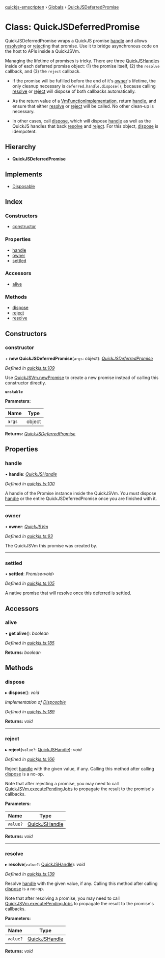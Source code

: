 [quickjs-emscripten](../README.md) › [Globals](../globals.md) › [QuickJSDeferredPromise](quickjsdeferredpromise.md)

# Class: QuickJSDeferredPromise

QuickJSDeferredPromise wraps a QuickJS promise [handle](quickjsdeferredpromise.md#handle) and allows
[resolve](quickjsdeferredpromise.md#resolve)ing or [reject](quickjsdeferredpromise.md#reject)ing that promise. Use it to bridge asynchronous
code on the host to APIs inside a QuickJSVm.

Managing the lifetime of promises is tricky. There are three
[QuickJSHandle](../globals.md#quickjshandle)s inside of each deferred promise object: (1) the promise
itself, (2) the `resolve` callback, and (3) the `reject` callback.

- If the promise will be fufilled before the end of it's [owner](quickjsdeferredpromise.md#owner)'s lifetime,
  the only cleanup necessary is `deferred.handle.dispose()`, because
  calling [resolve](quickjsdeferredpromise.md#resolve) or [reject](quickjsdeferredpromise.md#reject) will dispose of both callbacks automatically.

- As the return value of a [VmFunctionImplementation](../globals.md#vmfunctionimplementation), return [handle](quickjsdeferredpromise.md#handle),
  and ensure that either [resolve](quickjsdeferredpromise.md#resolve) or [reject](quickjsdeferredpromise.md#reject) will be called. No other
  clean-up is necessary.

- In other cases, call [dispose](quickjsdeferredpromise.md#dispose), which will dispose [handle](quickjsdeferredpromise.md#handle) as well as the
  QuickJS handles that back [resolve](quickjsdeferredpromise.md#resolve) and [reject](quickjsdeferredpromise.md#reject). For this object,
  [dispose](quickjsdeferredpromise.md#dispose) is idempotent.

## Hierarchy

* **QuickJSDeferredPromise**

## Implements

* [Disposable](../interfaces/disposable.md)

## Index

### Constructors

* [constructor](quickjsdeferredpromise.md#constructor)

### Properties

* [handle](quickjsdeferredpromise.md#handle)
* [owner](quickjsdeferredpromise.md#owner)
* [settled](quickjsdeferredpromise.md#settled)

### Accessors

* [alive](quickjsdeferredpromise.md#alive)

### Methods

* [dispose](quickjsdeferredpromise.md#dispose)
* [reject](quickjsdeferredpromise.md#reject)
* [resolve](quickjsdeferredpromise.md#resolve)

## Constructors

###  constructor

\+ **new QuickJSDeferredPromise**(`args`: object): *[QuickJSDeferredPromise](quickjsdeferredpromise.md)*

*Defined in [quickjs.ts:109](https://github.com/justjake/quickjs-emscripten/blob/master/ts/quickjs.ts#L109)*

Use [QuickJSVm.newPromise](quickjsvm.md#newpromise) to create a new promise instead of calling
this constructor directly.

**`unstable`** 

**Parameters:**

Name | Type |
------ | ------ |
`args` | object |

**Returns:** *[QuickJSDeferredPromise](quickjsdeferredpromise.md)*

## Properties

###  handle

• **handle**: *[QuickJSHandle](../globals.md#quickjshandle)*

*Defined in [quickjs.ts:100](https://github.com/justjake/quickjs-emscripten/blob/master/ts/quickjs.ts#L100)*

A handle of the Promise instance inside the QuickJSVm.
You must dispose [handle](quickjsdeferredpromise.md#handle) or the entire QuickJSDeferredPromise once you
are finished with it.

___

###  owner

• **owner**: *[QuickJSVm](quickjsvm.md)*

*Defined in [quickjs.ts:93](https://github.com/justjake/quickjs-emscripten/blob/master/ts/quickjs.ts#L93)*

The QuickJSVm this promise was created by.

___

###  settled

• **settled**: *Promise‹void›*

*Defined in [quickjs.ts:105](https://github.com/justjake/quickjs-emscripten/blob/master/ts/quickjs.ts#L105)*

A native promise that will resolve once this deferred is settled.

## Accessors

###  alive

• **get alive**(): *boolean*

*Defined in [quickjs.ts:185](https://github.com/justjake/quickjs-emscripten/blob/master/ts/quickjs.ts#L185)*

**Returns:** *boolean*

## Methods

###  dispose

▸ **dispose**(): *void*

*Implementation of [Disposable](../interfaces/disposable.md)*

*Defined in [quickjs.ts:189](https://github.com/justjake/quickjs-emscripten/blob/master/ts/quickjs.ts#L189)*

**Returns:** *void*

___

###  reject

▸ **reject**(`value?`: [QuickJSHandle](../globals.md#quickjshandle)): *void*

*Defined in [quickjs.ts:166](https://github.com/justjake/quickjs-emscripten/blob/master/ts/quickjs.ts#L166)*

Reject [handle](quickjsdeferredpromise.md#handle) with the given value, if any.
Calling this method after calling [dispose](quickjsdeferredpromise.md#dispose) is a no-op.

Note that after rejecting a promise, you may need to call
[QuickJSVm.executePendingJobs](quickjsvm.md#executependingjobs) to propagate the result to the promise's
callbacks.

**Parameters:**

Name | Type |
------ | ------ |
`value?` | [QuickJSHandle](../globals.md#quickjshandle) |

**Returns:** *void*

___

###  resolve

▸ **resolve**(`value?`: [QuickJSHandle](../globals.md#quickjshandle)): *void*

*Defined in [quickjs.ts:139](https://github.com/justjake/quickjs-emscripten/blob/master/ts/quickjs.ts#L139)*

Resolve [handle](quickjsdeferredpromise.md#handle) with the given value, if any.
Calling this method after calling [dispose](quickjsdeferredpromise.md#dispose) is a no-op.

Note that after resolving a promise, you may need to call
[QuickJSVm.executePendingJobs](quickjsvm.md#executependingjobs) to propagate the result to the promise's
callbacks.

**Parameters:**

Name | Type |
------ | ------ |
`value?` | [QuickJSHandle](../globals.md#quickjshandle) |

**Returns:** *void*

